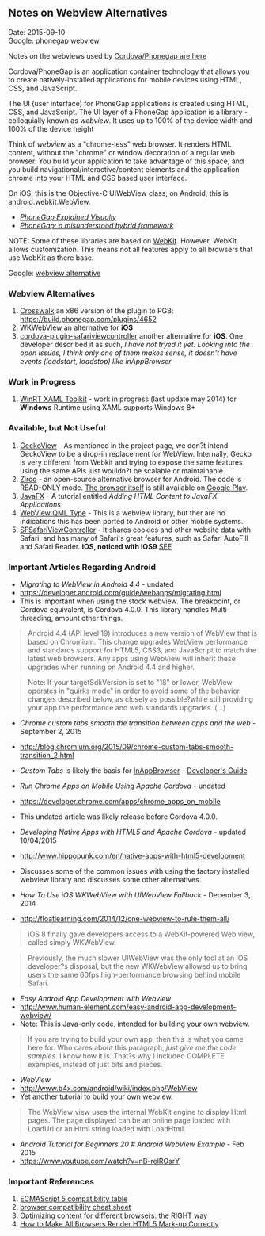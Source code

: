 ## Notes on Webview Alternatives ##
Date: 2015-09-10<br />
Google: [phonegap webview](https://www.google.com/search?q=phonegap+webview)

Notes on the webviews used by [Cordova/Phonegap are here](webview.md)

Cordova/PhoneGap is an application container technology that allows you to create natively-installed applications for mobile devices using HTML, CSS, and JavaScript.

The UI (user interface) for PhoneGap applications is created using HTML, CSS, and JavaScript. The UI layer of a PhoneGap application is a library - colloquially known as *webview*. It uses up to 100% of the device width and 100% of the device height 

Think of *webview* as a "chrome-less" web browser.  It renders HTML content, without the "chrome" or window decoration of a regular web browser.  You build your application to take advantage of this space,  and you build navigational/interactive/content elements and the application chrome into your HTML and CSS based user interface.

On iOS, this is the Objective-C UIWebView class; on Android, this is android.webkit.WebView.

* *[PhoneGap Explained Visually](http://phonegap.com/2012/05/02/phonegap-explained-visually/)*
* *[PhoneGap: a misunderstood hybrid framework](http://www.asyncdev.net/2012/10/phonegap-a-misunderstood-hybrid-framework/)*

NOTE: Some of these libraries are based on [WebKit](https://www.webkit.org/). However, WebKit allows customization. This means not all features apply to all browsers that use WebKit as there base.

Google: [webview alternative](https://www.google.com/search?q=webview+alternative)

### Webview Alternatives ###

1. [Crosswalk](https://crosswalk-project.org/) an x86 version of the plugin to PGB: https://build.phonegap.com/plugins/4652
2. [WKWebView](https://github.com/Telerik-Verified-Plugins/WKWebView) an alternative for **iOS**
3. [cordova-plugin-safariviewcontroller](https://github.com/EddyVerbruggen/cordova-plugin-safariviewcontroller)  another alternative for **iOS**. One developer described it as such, *I have not tryed it yet. Looking into the open issues, I think only one of them makes sense, it doesn't have events (loadstart, loadstop) like inAppBrowser*

### Work in Progress ###

1. [WinRT XAML Toolkit](http://winrtxamltoolkit.codeplex.com/) - work in progress (last update may 2014) for **Windows** Runtime using XAML supports Windows 8+


### Available, but Not Useful ###

1. [GeckoView](http://starkravingfinkle.org/blog/2013/10/geckoview-embedding-gecko-in-your-android-application/) - As mentioned in the project page, we don?t intend GeckoView to be a drop-in replacement for WebView. Internally, Gecko is very different from Webkit and trying to expose the same features using the same APIs just wouldn?t be scalable or maintainable.
2. [Zirco](http://code.google.com/p/zirco-browser/source/browse/trunk/src/org/zirco/ui/components/CustomWebView.java?r=435) - an open-source alternative browser for Android. The code is READ-ONLY mode. [The browser itself](https://code.google.com/p/zirco-browser/) is still available on [Google Play](https://play.google.com/store/apps/details?id=org.zirco&hl=en).
3. [JavaFX](https://docs.oracle.com/javafx/2/webview/jfxpub-webview.htm) - A tutorial entitled  *Adding HTML Content to JavaFX Applications*
4. [WebView QML Type](http://doc.qt.io/qt-5/qml-qtwebkit-webview.html) - This is a webview library, but ther are no indications this has been ported to Android or other mobile systems.
3. [SFSafariViewController](https://developer.apple.com/library/prerelease/ios/documentation/SafariServices/Reference/SFSafariViewController_Ref/index.html#//apple_ref/occ/cl/SFSafariViewController) - It shares cookies and other website data with Safari, and has many of Safari's great features, such as Safari AutoFill and Safari Reader. **iOS, noticed with iOS9** [SEE](http://community.phonegap.com/nitobi/topics/sfsafariviewcontroller-webview-alternative-for-ios9-or-better)


### Important Articles Regarding Android ###

* *Migrating to WebView in Android 4.4* - undated
* https://developer.android.com/guide/webapps/migrating.html
* This is important when using the stock webview. The breakpoint, or Cordova equivalent, is Cordova 4.0.0. This library handles Multi-threading, amount other things.
> Android 4.4 (API level 19) introduces a new version of WebView that is based on Chromium. This change upgrades WebView performance and standards support for HTML5, CSS3, and JavaScript to match the latest web browsers. Any apps using WebView will inherit these upgrades when running on Android 4.4 and higher.

> Note: If your targetSdkVersion is set to "18" or lower, WebView operates in "quirks mode" in order to avoid some of the behavior changes described below, as closely as possible?while still providing your app the performance and web standards upgrades. (...)

* *Chrome custom tabs smooth the transition between apps and the web* - September 2, 2015
* http://blog.chromium.org/2015/09/chrome-custom-tabs-smooth-transition_2.html
* *Custom Tabs* is likely the basis for [InAppBrowser](https://www.npmjs.com/package/cordova-plugin-inappbrowser) - [Developer's Guide](https://developer.chrome.com/multidevice/android/customtabs)

* *Run Chrome Apps on Mobile Using Apache Cordova* - undated
* https://developer.chrome.com/apps/chrome_apps_on_mobile
* This undated article was likely release before Cordova 4.0.0.

* *Developing Native Apps with HTML5 and Apache Cordova* - updated 10/04/2015 
* http://www.hippopunk.com/en/native-apps-with-html5-development
* Discusses some of the common issues with using the factory installed webview library and discusses some other alternatives.

* *How To Use iOS WKWebView with UIWebView Fallback* - December 3, 2014
* http://floatlearning.com/2014/12/one-webview-to-rule-them-all/
> iOS 8 finally gave developers access to a WebKit-powered Web view, called simply WKWebView.

> Previously, the much slower UIWebView was the only tool at an iOS developer?s disposal, but the new WKWebView allowed us to bring users the same 60fps high-performance browsing behind mobile Safari.

* *Easy Android App Development with Webview*
* http://www.human-element.com/easy-android-app-development-webview/
* Note: This is Java-only code, intended for building your own webview.
> If you are trying to build your own app, then this is what you came here for. Who cares about this paragraph, *just give me the code samples*. I know how it is. That?s why I included COMPLETE examples, instead of just bits and pieces.

* *WebView*
* http://www.b4x.com/android/wiki/index.php/WebView
* Yet another tutorial to build your own webview.
> The WebView view uses the internal WebKit engine to display Html pages. The page displayed can be an online page loaded with LoadUrl or an Html string loaded with LoadHtml.

* *Android Tutorial for Beginners 20 # Android WebView Example* - Feb 2015
* https://www.youtube.com/watch?v=nB-relROsrY

### Important References ###

1. [ECMAScript 5 compatibility table](http://kangax.github.io/compat-table/es5/)
2. [browser compatibility cheat sheet](http://sheet.shiar.nl/browser)
3. [Optimizing content for different browsers: the RIGHT way](https://www.w3.org/community/webed/wiki/Optimizing_content_for_different_browsers:_the_RIGHT_way)
4. [How to Make All Browsers Render HTML5 Mark-up Correctly](http://code.tutsplus.com/tutorials/how-to-make-all-browsers-render-html5-mark-up-correctly-even-ie6--net-8669)

